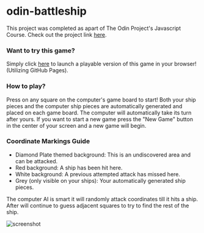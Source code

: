 # odin-battleship
<p>
This project was completed as apart of The Odin Project's Javascript Course.
Check out the project link <a href="https://www.theodinproject.com/lessons/node-path-javascript-battleship">here</a>.
</p>

### Want to try this game?

<p>
Simply click <a href="https://antinf.github.io/odin-battleship/">here</a> to launch a playable version of this game in your browser! (Utilizing GitHub Pages).
</p>

### How to play?

Press on any square on the computer's game board to start! Both your ship pieces and the computer ship pieces are automatically generated and placed on each game board. The computer will automatically take its turn after yours. If you want to start a new game press the "New Game" button in the center of your screen and a new game will begin.
</p>

### Coordinate Markings Guide

<ul>
<li>Diamond Plate themed background: This is an undiscovered area and can be attacked.</li>
<li>Red background: A ship has been hit here.</li>
<li>White background: A previous attempted attack has missed here.</li>
<li>Grey (only visible on your ships): Your automatically generated ship pieces.</li>
</ul>
<p>
The computer AI is smart it will randomly attack coordinates till it hits a ship. After will continue to guess adjacent squares to try to find the rest of the ship.
</p>
<img src="./dist/screenshot.png" alt="screenshot">
